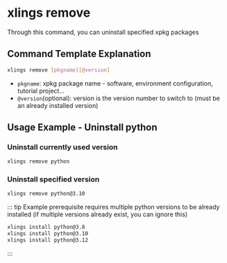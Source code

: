 # xlings remove

Through this command, you can uninstall specified xpkg packages

## Command Template Explanation

```bash
xlings remove [pkgname][@version]
```

- `pkgname`: xpkg package name - software, environment configuration, tutorial project...
- `@version`(optional): version is the version number to switch to (must be an already installed version)

## Usage Example - Uninstall python

### Uninstall currently used version

```bash
xlings remove python
```

### Uninstall specified version

```bash
xlings remove python@3.10
```

::: tip
Example prerequisite requires multiple python versions to be already installed (if multiple versions already exist, you can ignore this)
```bash
xlings install python@3.8
xlings install python@3.10
xlings install python@3.12
```
:::